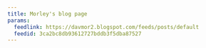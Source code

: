 ```yaml
---
title: Morley's blog page
params:
  feedlink: https://davmor2.blogspot.com/feeds/posts/default
  feedid: 3ca2bc8db93612727bddb3f5dba87527
---
```

